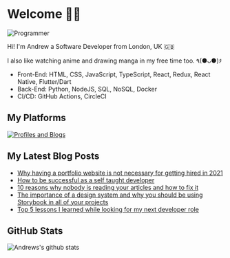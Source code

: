 # Welcome 👋🏿

![Programmer](https://res.cloudinary.com/d74fh3kw/image/upload/v1629319547/Twitter_Banner_V5_alt_xk0toh.png 'Programmer')

Hi! I'm Andrew a Software Developer from London, UK 🇬🇧

I also like watching anime and drawing manga in my free time too. ٩(●ᴗ●)۶

- Front-End: HTML, CSS, JavaScript, TypeScript, React, Redux, React Native, Flutter/Dart
- Back-End: Python, NodeJS, SQL, NoSQL, Docker
- CI/CD: GitHub Actions, CircleCI

## My Platforms

[![Profiles and Blogs](https://res.cloudinary.com/d74fh3kw/image/upload/v1621532697/profile-blog-btn_nigmar.png)](https://linktr.ee/andrewbaisden)

## My Latest Blog Posts

<!-- BLOG-POST-LIST:START -->
- [Why having a portfolio website is not necessary for getting hired in 2021](https://dev.to/andrewbaisden/why-having-a-portfolio-website-is-not-necessary-for-getting-hired-in-2021-4191)
- [How to be successful as a self taught developer](https://dev.to/andrewbaisden/how-to-be-successful-as-a-self-taught-developer-4ofk)
- [10 reasons why nobody is reading your articles and how to fix it](https://dev.to/andrewbaisden/10-reasons-why-nobody-is-reading-your-articles-and-how-to-fix-it-36b6)
- [The importance of a design system and why you should be using Storybook in all of your projects](https://dev.to/andrewbaisden/the-importance-of-a-design-system-and-why-you-should-be-using-storybook-in-all-of-your-projects-d1o)
- [Top 5 lessons I learned while looking for my next developer role](https://dev.to/andrewbaisden/top-5-lessons-i-learned-while-looking-for-my-next-developer-role-556k)
<!-- BLOG-POST-LIST:END -->

## GitHub Stats

![Andrews's github stats](https://github-readme-stats.vercel.app/api?username=andrewbaisden&show_icons=true&theme=tokyonight)

